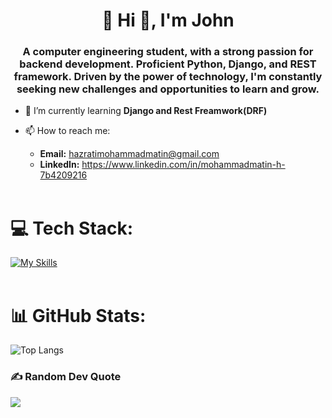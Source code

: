 <h1 align="center">💫 Hi 👋, I'm John</h1>
<h3 align="center">A computer engineering student, with a strong passion for backend development. Proficient Python, Django, and REST framework. Driven by the power of technology, I'm constantly seeking new challenges and opportunities to learn and grow.</h3>

- 🌱 I’m currently learning **Django and Rest Freamwork(DRF)**

- 📫 How to reach me:
    - **Email:** hazratimohammadmatin@gmail.com
    - **LinkedIn:** https://www.linkedin.com/in/mohammadmatin-h-7b4209216
  <br><br>
# 💻 Tech Stack:
[![My Skills](https://skillicons.dev/icons?i=py,django,flask,fastapi,postgresql,mysql,mongodb,redis,r,java,js,react,c)](https://skillicons.dev)
<br><br>
# 📊 GitHub Stats:
<p><img align="center" src="https://github-readme-stats.vercel.app/api/top-langs/?username=John-6670&layout=donut&theme=cobalt" alt="Top Langs" /></p>

### ✍️ Random Dev Quote
![](https://quotes-github-readme.vercel.app/api?type=horizontal&theme=radical)
